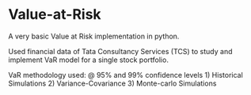 # Value-at-Risk
A very basic Value at Risk implementation in python.

Used financial data of Tata Consultancy Services (TCS) to study and implement VaR model for a single stock portfolio. 

VaR methodology used: @ 95% and 99% confidence levels
                     1) Historical Simulations
                     2) Variance-Covariance 
                     3) Monte-carlo Simulations
                     
